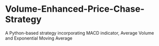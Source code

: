 # Volume-Enhanced-Price-Chase-Strategy
A Python-based strategy incorporating MACD indicator, Average Volume and Exponential Moving Average
